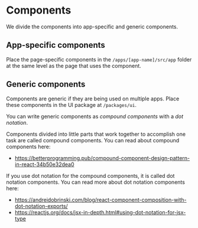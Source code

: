 # Components

We divide the components into app-specific and generic components.

## App-specific components

Place the page-specific components in the `/apps/[app-name]/src/app` folder at the same level as the page that uses the component.

## Generic components

Components are generic if they are being used on multiple apps. Place these components in the UI package at `/packages/ui`.

You can write generic components as *compound components* with a *dot notation*.

Components divided into little parts that work together to accomplish one task are called compound components. You can read about compound components here:

- https://betterprogramming.pub/compound-component-design-pattern-in-react-34b50e32dea0

If you use dot notation for the compound components, it is called dot notation components. You can read more about dot notation components here:

- https://andreidobrinski.com/blog/react-component-composition-with-dot-notation-exports/
- https://reactjs.org/docs/jsx-in-depth.html#using-dot-notation-for-jsx-type
